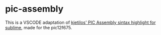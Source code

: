 # pic-assembly
This is a VSCODE adaptation of [kjetilos' PIC Assembly sintax highlight for sublime](https://github.com/kjetilos/pic-sublime), made for the pic12f675.
